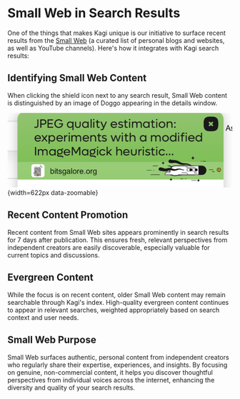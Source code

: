 # Small Web in Search Results

One of the things that makes Kagi unique is our initiative to surface recent results from the [Small Web](https://blog.kagi.com/small-web) (a curated list of personal blogs and websites, as well as YouTube channels). Here's how it integrates with Kagi search results:

## Identifying Small Web Content
When clicking the shield icon next to any search result, Small Web content is distinguished by an image of Doggo appearing in the details window.

![Doggo - Small Web Result](./media/doggo_kagis_index_result.png){width=622px data-zoomable}

## Recent Content Promotion
Recent content from Small Web sites appears prominently in search results for 7 days after publication. This ensures fresh, relevant perspectives from independent creators are easily discoverable, especially valuable for current topics and discussions.

## Evergreen Content
While the focus is on recent content, older Small Web content may remain searchable through Kagi's index. High-quality evergreen content continues to appear in relevant searches, weighted appropriately based on search context and user needs.

## Small Web Purpose
Small Web surfaces authentic, personal content from independent creators who regularly share their expertise, experiences, and insights. By focusing on genuine, non-commercial content, it helps you discover thoughtful perspectives from individual voices across the internet, enhancing the diversity and quality of your search results.
